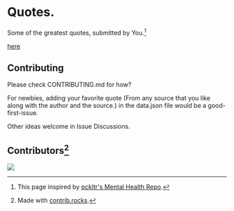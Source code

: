 # Quotes.
Some of the greatest quotes, submitted by You.[^1]

[here](https://jayshukla8.github.io/Quotes/)

## Contributing
Please check CONTRIBUTING.md for how?

For newbies, adding your favorite quote (From any source that you like along with the author and the source.) in the data.json file would be a good-first-issue. 

Other ideas welcome in Issue Discussions.

## Contributors[^2]


<a href="https://github.com/JayShukla8/Quotes/graphs/contributors">
  <img src="https://contrib.rocks/image?repo=JayShukla8/Quotes&max=1000"/>
</a>




[^1]: This page inspired by [pckltr's Mental Health Repo](https://github.com/pckltr/mental-health).
[^2]: Made with [contrib.rocks](https://contrib.rocks).

